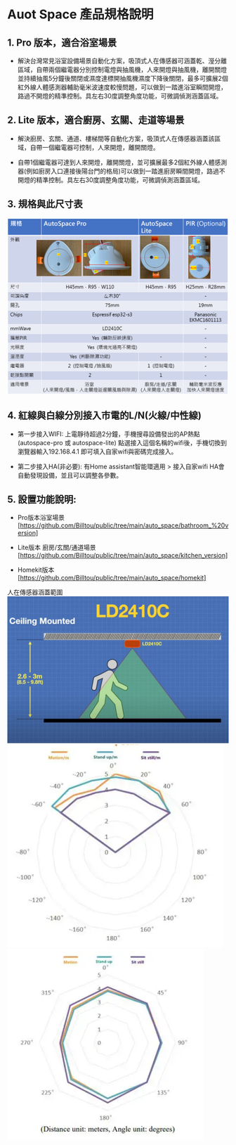 # Auot Space 產品規格說明

## 1. Pro 版本，適合浴室場景

 * 解決台灣常見浴室設備場景自動化方案，吸頂式人在傳感器可涵蓋乾、溼分離區域，自帶兩個繼電器分別控制電燈與抽風機，人來開燈與抽風機，離開關燈並持續抽風5分鐘後關閉或濕度達標開抽風機濕度下降後關閉，最多可擴展2個紅外線人體感測器輔助毫米波速度較慢問題，可以做到一踏進浴室瞬間開燈，路過不開燈的精準控制。具左右30度調整角度功能，可微調偵測涵蓋區域。


## 2. Lite 版本，適合廚房、玄關、走道等場景

 * 解決廚房、玄關、通道、樓梯間等自動化方案，吸頂式人在傳感器涵蓋該區域，自帶一個繼電器可控制，人來開燈，離開關燈。

 * 自帶1個繼電器可達到人來開燈，離開關燈，並可擴展最多2個紅外線人體感測器(例如廚房入口連接後陽台門的格局)可以做到一踏進廚房瞬間開燈，路過不開燈的精準控制。具左右30度調整角度功能，可微調偵測涵蓋區域。

## 3. 規格與此尺寸表

![Mosquitto_broker](/auto_space/image/091740.png)

## 4. 紅線與白線分別接入市電的L/N(火線/中性線)

* 第一步接入WIFI: 上電靜待超過2分鐘，手機搜尋設備發出的AP熱點(autospace-pro 或 autospace-lite) 點選接入這個名稱的wifi後，手機切換到瀏覽器輸入192.168.4.1 即可填入自家wifi與密碼完成接入。

* 第二步接入HA(非必要): 有Home assistant智能環適用 > 接入自家wifi HA會自動發現設備，並且可以調整各參數。

## 5. 設置功能說明:

* Pro版本浴室場景 [https://github.com/Billtou/public/tree/main/auto_space/bathroom_%20version]

* Lite版本 廚房/玄關/通道場景 [https://github.com/Billtou/public/tree/main/auto_space/kitchen_version]

* Homekit版本 [https://github.com/Billtou/public/tree/main/auto_space/homekit]

人在傳感器涵蓋範圍
  ![Mosquitto_broker](/motion_mmWave/image/B8AD097F334_1.JPG)
  ![Mosquitto_broker](/motion_mmWave/esphome/image/000928.png)
  ![Mosquitto_broker](/motion_mmWave/esphome/image/000834.png)
